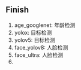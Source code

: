 ## Finish
1. age_googlenet: 年龄检测
2. yolox: 目标检测
3. yolov5: 目标检测
4. face_yolov8: 人脸检测
5. face_ultra: 人脸检测
6. 
